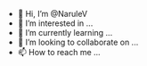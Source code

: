 - 👋 Hi, I’m @NaruleV
- 👀 I’m interested in ...
- 🌱 I’m currently learning ...
- 💞️ I’m looking to collaborate on ...
- 📫 How to reach me ...

<!---
NaruleV/NaruleV is a ✨ special ✨ repository because its `README.md` (this file) appears on your GitHub profile.
You can click the Preview link to take a look at your changes.
--->
